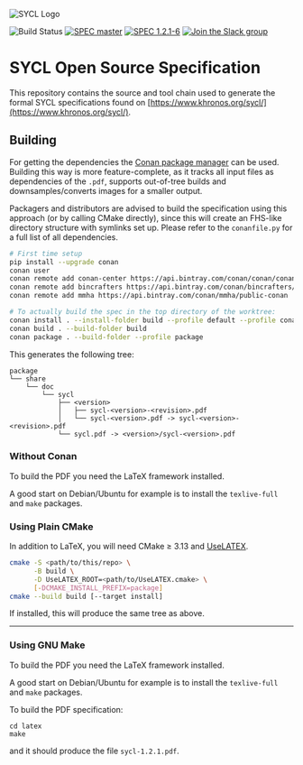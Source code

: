 ![SYCL Logo](latex/logos/SYCL_RGB_June16-inkscape-1500.png)

![Build Status](https://api.travis-ci.com/KhronosGroup/SYCL-Docs.svg?branch=master)
[![SPEC master](https://img.shields.io/badge/SPEC-master-red.svg?logo=adobe-acrobat-reader)](https://khronosgroup.github.io/SYCL-Docs/sycl/sycl.pdf)
[![SPEC 1.2.1-6](https://img.shields.io/badge/SPEC-1.2.1--6-orange.svg?logo=adobe-acrobat-reader)](https://www.khronos.org/registry/SYCL/specs/sycl-1.2.1.pdf)
[![Join the Slack group](https://img.shields.io/badge/chat-on%20slack-blue.svg?logo=slack)](https://khr.io/slack)

# SYCL Open Source Specification

This repository contains the source and tool chain used to generate
the formal SYCL specifications found on [https://www.khronos.org/sycl/](https://www.khronos.org/sycl/).

## Building

For getting the dependencies the [Conan package manager](https://conan.io/) can be used. Building this way is more feature-complete, as it tracks all input files as dependencies of the `.pdf`, supports out-of-tree builds and downsamples/converts images for a smaller output.

Packagers and distributors are advised to build the specification using this approach (or by calling CMake directly), since this will create an FHS-like directory structure with symlinks set up. Please refer to the `conanfile.py` for a full list of all dependencies.

```bash
# First time setup
pip install --upgrade conan
conan user
conan remote add conan-center https://api.bintray.com/conan/conan/conan-center
conan remote add bincrafters https://api.bintray.com/conan/bincrafters/public-conan
conan remote add mmha https://api.bintray.com/conan/mmha/public-conan

# To actually build the spec in the top directory of the worktree:
conan install . --install-folder build --profile default --profile conan/profiles/sycl-spec-buildtools
conan build . --build-folder build
conan package . --build-folder --profile package
```

This generates the following tree:

```
package
└── share
    └── doc
        └── sycl
            ├── <version>
            │   ├── sycl-<version>-<revision>.pdf
            │   └── sycl-<version>.pdf -> sycl-<version>-<revision>.pdf
            └── sycl.pdf -> <version>/sycl-<version>.pdf
```

### Without Conan
To build the PDF you need the LaTeX framework installed.

A good start on Debian/Ubuntu for example is to install the
`texlive-full` and `make` packages.

### Using Plain CMake
In addition to LaTeX, you will need CMake ≥ 3.13 and
[UseLATEX](https://gitlab.kitware.com/kmorel/UseLATEX).

```bash
cmake -S <path/to/this/repo> \
      -B build \
      -D UseLATEX_ROOT=<path/to/UseLATEX.cmake> \
      [-DCMAKE_INSTALL_PREFIX=package]
cmake --build build [--target install]
```

If installed, this will produce the same tree as above.

---
### Using GNU Make
To build the PDF you need the LaTeX framework installed.

A good start on Debian/Ubuntu for example is to install the
`texlive-full` and `make` packages.

To build the PDF specification:
```
cd latex
make
```
and it should produce the file `sycl-1.2.1.pdf`.
